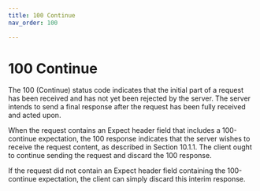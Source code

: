 ```yaml
---
title: 100 Continue
nav_order: 100

---
```


# 100 Continue

The 100 (Continue) status code indicates that the initial part of a request has been received and has not yet been rejected by the server. The server intends to send a final response after the request has been fully received and acted upon.

When the request contains an Expect header field that includes a 100-continue expectation, the 100 response indicates that the server wishes to receive the request content, as described in Section 10.1.1. The client ought to continue sending the request and discard the 100 response.

If the request did not contain an Expect header field containing the 100-continue expectation, the client can simply discard this interim response.
